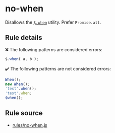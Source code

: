# no-when

Disallows the [`$.when`](https://api.jquery.com/jQuery.when/) utility. Prefer `Promise.all`.

## Rule details

❌ The following patterns are considered errors:
```js
$.when( a, b );
```

✔️ The following patterns are not considered errors:
```js
When();
new When();
'test'.when();
'test'.when;
$when();
```
## Rule source

* [rules/no-when.js](../rules/no-when.js)
